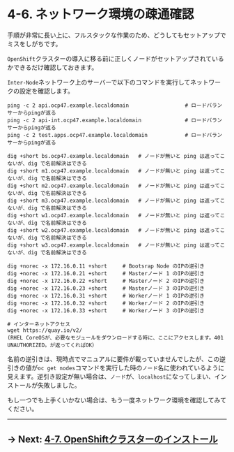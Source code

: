 # 4-6. ネットワーク環境の疎通確認

手順が非常に長い上に、フルスタックな作業のため、どうしてもセットアップでミスをしがちです。

`OpenShift`クラスターの導入に移る前に正しくノードがセットアップされているかできるだけ確認しておきます。

`Inter-Node`ネットワーク上のサーバーで以下のコマンドを実行してネットワークの設定を確認します。

```
ping -c 2 api.ocp47.example.localdomain                  # ロードバランサーからpingが返る
ping -c 2 api-int.ocp47.example.localdomain              # ロードバランサーからpingが返る
ping -c 2 test.apps.ocp47.example.localdomain            # ロードバランサーからpingが返る

dig +short bs.ocp47.example.localdomain   # ノードが無いと ping は返ってこないが、dig で名前解決はできる
dig +short m1.ocp47.example.localdomain   # ノードが無いと ping は返ってこないが、dig で名前解決はできる
dig +short m2.ocp47.example.localdomain   # ノードが無いと ping は返ってこないが、dig で名前解決はできる
dig +short m3.ocp47.example.localdomain   # ノードが無いと ping は返ってこないが、dig で名前解決はできる
dig +short w1.ocp47.example.localdomain   # ノードが無いと ping は返ってこないが、dig で名前解決はできる
dig +short w2.ocp47.example.localdomain   # ノードが無いと ping は返ってこないが、dig で名前解決はできる
dig +short w3.ocp47.example.localdomain   # ノードが無いと ping は返ってこないが、dig で名前解決はできる

dig +norec -x 172.16.0.11 +short     # Bootsrap Node のIPの逆引き
dig +norec -x 172.16.0.21 +short     # Masterノード 1 のIPの逆引き
dig +norec -x 172.16.0.22 +short     # Masterノード 2 のIPの逆引き
dig +norec -x 172.16.0.23 +short     # Masterノード 3 のIPの逆引き
dig +norec -x 172.16.0.31 +short     # Workerノード 1 のIPの逆引き
dig +norec -x 172.16.0.32 +short     # Workerノード 2 のIPの逆引き
dig +norec -x 172.16.0.33 +short     # Workerノード 3 のIPの逆引き

# インターネットアクセス
wget https://quay.io/v2/ 
(RHEL CoreOSが、必要なモジュールをダウンロードする時に、ここにアクセスします。401 UNAUTHORIZED。が返ってくればOK）
```

名前の逆引きは、現時点でマニュアルに要件が載っていませんでしたが、この逆引きの値が`oc get nodes`コマンドを実行した時の`ノード`名に使われているように見えます。逆引き設定が無い場合は、`ノード`が、`localhost`になってしまい、インストールが失敗しました。

もし一つでも上手くいかない場合は、もう一度ネットワーク環境を確認してみてください。

---

## → Next: [4-7. OpenShiftクラスターのインストール](7.OpenShiftクラスターのインストール.md)
